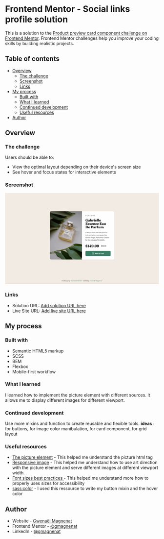 # Frontend Mentor - Social links profile solution

This is a solution to the [Product preview card component challenge on Frontend Mentor](https://www.frontendmentor.io/challenges/product-preview-card-component-GO7UmttRfa). Frontend Mentor challenges help you improve your coding skills by building realistic projects.

## Table of contents

- [Overview](#overview)
  - [The challenge](#the-challenge)
  - [Screenshot](#screenshot)
  - [Links](#links)
- [My process](#my-process)
  - [Built with](#built-with)
  - [What I learned](#what-i-learned)
  - [Continued development](#continued-development)
  - [Useful resources](#useful-resources)
- [Author](#author)

## Overview

### The challenge

Users should be able to:

- View the optimal layout depending on their device's screen size
- See hover and focus states for interactive elements

### Screenshot

![](./screenshot.jpg)

### Links

- Solution URL: [Add solution URL here](https://your-solution-url.com)
- Live Site URL: [Add live site URL here](https://your-live-site-url.com)

## My process

### Built with

- Semantic HTML5 markup
- SCSS
- BEM
- Flexbox
- Mobile-first workflow

### What I learned

I learned how to implement the picture element with different sources. It allows me to display different images for different viewport.

### Continued development

Use more mixins and function to create reusable and flexible tools.
**ideas** : for buttons, for image color manibulation, for card component, for grid layout

### Useful resources

- [The picture element](https://developer.mozilla.org/en-US/docs/Web/HTML/Element/picture) - This helped me understand the picture html tag
- [Responsive image](https://developer.mozilla.org/en-US/docs/Learn/HTML/Multimedia_and_embedding/Responsive_images) - This helped me understand how to use art direction with the picture element and serve different images at different viewport width.
- [Font sizes best practices ](https://fedmentor.dev/posts/font-size-px/) - This helped me understand more how to properly uses sizes for accessibility
- [sass:color](https://sass-lang.com/documentation/modules/color/) - I used this ressource to write my button mixin and the hover color

## Author

- Website - [Gwenaël Magnenat](https://gmagnenat.com)
- Frontend Mentor - [@gmagnenat](https://www.frontendmentor.io/profile/gmagnenat)
- LinkedIn - [@gmagnenat](https://www.linkedin.com/in/gmagnenat)
